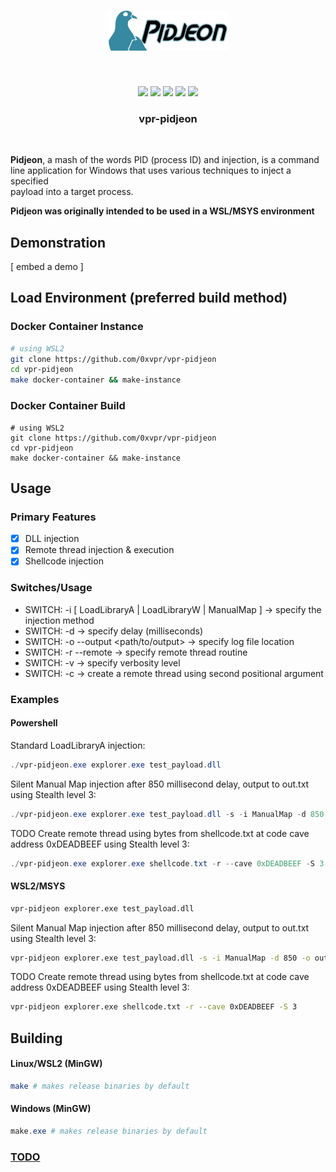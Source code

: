 <h1 align="center">
  <img src="res/Banner.png"></img>
</h1>
<br>
<p align="center">
  <img src="https://img.shields.io/badge/Windows--x86__64-supported-green">
  <img src="https://img.shields.io/badge/Windows--x86-supported-green">
  <img src="https://img.shields.io/badge/Linux--x86__64-unsupported-red">
  <img src="https://img.shields.io/badge/Linux--x86-unsupported-red">
  <a href="https://mit-license.org/">
    <img src="https://img.shields.io/github/license/0xvpr/vpr-pidjeon?style=flat-square">
  </a>
  <br>
  <h3 align="center">vpr-pidjeon</h3>
  <br>
</p>

**Pidjeon**, a mash of the words PID (process ID) and injection, is a command  
line application for Windows that uses various techniques to inject a specified  
payload into a target process.  

**Pidjeon was originally intended to be used in a WSL/MSYS environment**

## Demonstration
[ embed a demo ]

## Load Environment (preferred build method)
### Docker Container Instance
```bash
# using WSL2
git clone https://github.com/0xvpr/vpr-pidjeon
cd vpr-pidjeon
make docker-container && make-instance
```
### Docker Container Build
```
# using WSL2
git clone https://github.com/0xvpr/vpr-pidjeon
cd vpr-pidjeon
make docker-container && make-instance
```

## Usage
### Primary Features
- [x] DLL injection
- [x] Remote thread injection & execution
- [x] Shellcode injection

### Switches/Usage
- SWITCH: -i [ LoadLibraryA | LoadLibraryW | ManualMap ] -\> specify the injection method
- SWITCH: -d -> specify delay (milliseconds)
- SWITCH: -o --output \<path/to/output\> -\> specify log file location
- SWITCH: -r --remote -> specify remote thread routine
- SWITCH: -v -> specify verbosity level
- SWITCH: -c -> create a remote thread using second positional argument


### Examples
#### Powershell
Standard LoadLibraryA injection:
```powershell
./vpr-pidjeon.exe explorer.exe test_payload.dll
```
Silent Manual Map injection after 850 millisecond delay, output to out.txt using Stealth level 3:
```powershell
./vpr-pidjeon.exe explorer.exe test_payload.dll -s -i ManualMap -d 850 -o out.txt -S 3
```
TODO Create remote thread using bytes from shellcode.txt at code cave address 0xDEADBEEF using Stealth level 3:
```powershell
./vpr-pidjeon.exe explorer.exe shellcode.txt -r --cave 0xDEADBEEF -S 3
```
#### WSL2/MSYS
```bash
vpr-pidjeon explorer.exe test_payload.dll
```
Silent Manual Map injection after 850 millisecond delay, output to out.txt using Stealth level 3:
```bash
vpr-pidjeon explorer.exe test_payload.dll -s -i ManualMap -d 850 -o out.txt -S 3
```
TODO Create remote thread using bytes from shellcode.txt at code cave address 0xDEADBEEF using Stealth level 3:
```bash
vpr-pidjeon explorer.exe shellcode.txt -r --cave 0xDEADBEEF -S 3
```

## Building
#### Linux/WSL2 (MinGW)
```bash
make # makes release binaries by default
```

#### Windows (MinGW)
```powershell
make.exe # makes release binaries by default
```

### [TODO](TODO.md)
